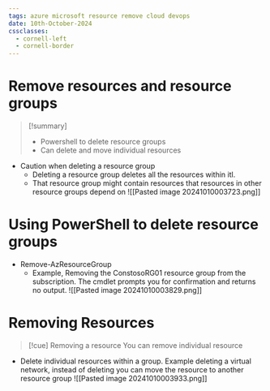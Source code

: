 ```yaml
---
tags: azure microsoft resource remove cloud devops
date: 10th-October-2024
cssclasses:
  - cornell-left
  - cornell-border
---
```


# Remove resources and resource groups
>[!summary] 
>- Powershell to delete resource groups
>- Can delete and move individual resources

- Caution when deleting a resource group
	- Deleting a resource group deletes all the resources within itl.
	- That resource group might contain resources that resources in other resource groups depend on
![[Pasted image 20241010003723.png]]

# Using PowerShell to delete resource groups

- Remove-AzResourceGroup
	- Example, Removing the ConstosoRG01 resource group from the subscription.  The cmdlet prompts you for confirmation and returns no output.
![[Pasted image 20241010003829.png]]

# Removing Resources
>[!cue] Removing a resource
>You can remove individual resource
- Delete individual resources within a group.  Example deleting a virtual network, instead of deleting you can move the resource to another resource group
![[Pasted image 20241010003933.png]]

#